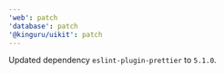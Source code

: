 ```yaml
---
'web': patch
'database': patch
'@kinguru/uikit': patch
---
```


Updated dependency `eslint-plugin-prettier` to `5.1.0`.
